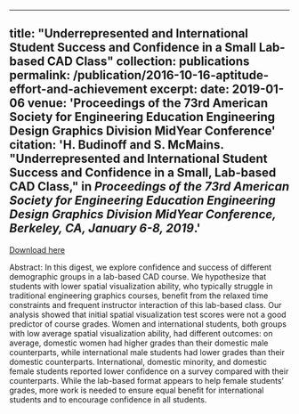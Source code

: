 
---
title: "Underrepresented and International Student Success and Confidence in a Small Lab-based CAD Class"
collection: publications
permalink: /publication/2016-10-16-aptitude-effort-and-achievement
excerpt: 
date: 2019-01-06
venue: 'Proceedings of the 73rd American Society for Engineering Education Engineering Design Graphics Division MidYear Conference'
citation: 'H. Budinoff and S. McMains. &quot;Underrepresented and International Student Success and Confidence in a Small, Lab-based CAD Class,&quot; in <i>Proceedings of the 73rd American Society for Engineering Education Engineering Design Graphics Division MidYear Conference, Berkeley, CA, January 6-8, 2019</i>.' 
---
[Download here](https://hannahbudinoff.com/files/EDGD_2019_Underrepresent_International.pdf)

Abstract: In this digest, we explore confidence and success of different demographic groups in a lab-based CAD course. We hypothesize that students with lower spatial visualization ability, who typically struggle in traditional engineering graphics courses, benefit from the relaxed time constraints and frequent instructor interaction of this lab-based class. Our analysis showed that initial spatial visualization test scores were not a good predictor of course grades. Women and international students, both groups with low average spatial visualization ability, had different outcomes: on average, domestic women had higher grades than their domestic male counterparts, while international male students had lower grades than their domestic counterparts. International, domestic minority, and domestic female students reported lower confidence on a survey compared with their counterparts. While the lab-based format appears to help female students’ grades, more work is needed to ensure equal benefit for international students and to encourage confidence in all students.
